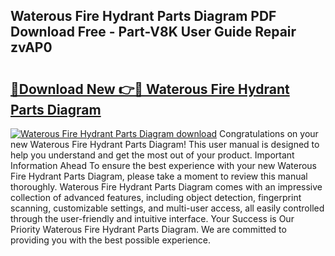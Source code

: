 ## Waterous Fire Hydrant Parts Diagram PDF Download Free - Part-V8K User Guide Repair zvAP0

# <h2><a href="http://dfrjgfh.blite.top/?on=Waterous+Fire+Hydrant+Parts+Diagram">🔗Download New 👉🔴 Waterous Fire Hydrant Parts Diagram</a></h2>

[![Waterous Fire Hydrant Parts Diagram download](https://i.imgur.com/lujVjoI.png)](http://dfrjgfh.blite.top/?on=Waterous+Fire+Hydrant+Parts+Diagram)
Congratulations on your new Waterous Fire Hydrant Parts Diagram! This user manual is designed to help you understand and get the most out of your product. Important Information Ahead To ensure the best experience with your new Waterous Fire Hydrant Parts Diagram, please take a moment to review this manual thoroughly. Waterous Fire Hydrant Parts Diagram comes with an impressive collection of advanced features, including object detection, fingerprint scanning, customizable settings, and multi-user access, all easily controlled through the user-friendly and intuitive interface. Your Success is Our Priority Waterous Fire Hydrant Parts Diagram. We are committed to providing you with the best possible experience.
